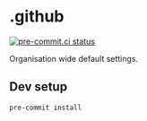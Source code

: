 # .github

[![pre-commit.ci status](https://results.pre-commit.ci/badge/github/HSF/.github/main.svg)](https://results.pre-commit.ci/latest/github/HSF/.github/main)

Organisation wide default settings.

## Dev setup

```bash
pre-commit install
```

